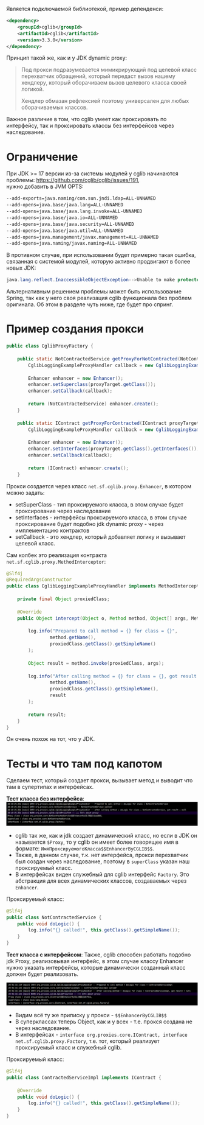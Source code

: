 Является подключаемой библиотекой, пример депенденси:
```xml
<dependency>  
    <groupId>cglib</groupId>  
    <artifactId>cglib</artifactId>  
    <version>3.3.0</version>  
</dependency>
```

Принцип такой же, как и у JDK dynamic proxy:
>Под прокси подразумевается мимикрирующий под целевой класс перехватчик обращений, который передаст вызов нашему хендлеру, который  оборачиваем вызов целевого класса своей логикой. 
>
> Хендлер обмазан рефлексией поэтому универсален для любых оборачиваемых классов.

Важное различие в том, что cglib умеет как проксировать по интерфейсу, так и проксировать классы без интерфейсов через наследование.
# Ограничение
При JDK >= 17 версии из-за системы модулей у cglib начинаются проблемы: https://github.com/cglib/cglib/issues/191,  
нужно добавить в JVM OPTS:  
```bash
--add-exports=java.naming/com.sun.jndi.ldap=ALL-UNNAMED  
--add-opens=java.base/java.lang=ALL-UNNAMED  
--add-opens=java.base/java.lang.invoke=ALL-UNNAMED  
--add-opens=java.base/java.io=ALL-UNNAMED  
--add-opens=java.base/java.security=ALL-UNNAMED  
--add-opens=java.base/java.util=ALL-UNNAMED  
--add-opens=java.management/javax.management=ALL-UNNAMED  
--add-opens=java.naming/javax.naming=ALL-UNNAMED
```

В противном случае, при использовании будет примерно такая ошибка, связанная с системой модулей, которую активно продвигают в более новых JDK:
```java
java.lang.reflect.InaccessibleObjectException-->Unable to make protected final java.lang.Class java.lang.ClassLoader.defineClass(java.lang.String,byte[],int,int,java.security.ProtectionDomain) throws java.lang.ClassFormatError accessible: module java.base does not "opens java.lang" to unnamed module @2e5c649
```

Альтернативным решением проблемы может быть использование Spring, так как у него своя реализация cglib функционала без проблем оригинала. Об этом в разделе чуть ниже, где будет про спринг.
# Пример создания прокси
```java
public class CglibProxyFactory {  
  
    public static NotContractedService getProxyForNotContracted(NotContractedService proxyTarget) {  
        CglibLoggingExampleProxyHandler callback = new CglibLoggingExampleProxyHandler(proxyTarget);  
  
        Enhancer enhancer = new Enhancer();  
        enhancer.setSuperclass(proxyTarget.getClass());  
        enhancer.setCallback(callback);  
  
        return (NotContractedService) enhancer.create();  
    }  
  
    public static IContract getProxyForContracted(IContract proxyTarget) {  
        CglibLoggingExampleProxyHandler callback = new CglibLoggingExampleProxyHandler(proxyTarget);  
  
        Enhancer enhancer = new Enhancer();  
        enhancer.setInterfaces(proxyTarget.getClass().getInterfaces());  
        enhancer.setCallback(callback);  
  
        return (IContract) enhancer.create();  
    }
```
Прокси создается через класс `net.sf.cglib.proxy.Enhancer`, в котором можно задать:
- setSuperClass - тип проксируемого класса, в этом случае будет проксирование через наследование
- setInterfaces - интерфейсы проксируемого класса, в этом случае проксирование будет подобно jdk dynamic proxy - через имплементацию контрактов
- setCallback - это хендлер, который добавляет логику и вызывает целевой класс.

Сам колбек это реализация контракта `net.sf.cglib.proxy.MethodInterceptor`:
```java
@Slf4j  
@RequiredArgsConstructor  
public class CglibLoggingExampleProxyHandler implements MethodInterceptor {  
  
    private final Object proxiedClass;  
  
    @Override  
    public Object intercept(Object o, Method method, Object[] args, MethodProxy methodProxy) throws Throwable {  
  
        log.info("Prepared to call method = {} for class = {}",  
                method.getName(),  
                proxiedClass.getClass().getSimpleName()  
        );  
  
        Object result = method.invoke(proxiedClass, args);  
  
        log.info("After calling method = {} for class = {}, got result = {}",  
                method.getName(),  
                proxiedClass.getClass().getSimpleName(),  
                result  
        );  
  
        return result;  
    }  
}
```
Он очень похож на тот, что у JDK.
# Тесты и что там под капотом
Сделаем тест, который создает прокси, вызывает метод и выводит что там в супертипах и интерфейсах.

**Тест класса без интерфейса**:
![20241123204054.png](imgs/20241123204054.png)
- cglib так же, как и jdk создает динамический класс, но если в JDK он называется `$Proxy`, то у cglib он имеет более говорящее имя в формате: `ИмяПроксируемогоКласса$$EnhancerByCGLIB$$`.
- Также, в данном случае, т.к. нет интерфейса, прокси перехватчик был создан через наследование, поэтому в `superClass` указан наш проксируемый класс.
- В интерфейсах виден служебный для cglib интерфейс `Factory`. Это абстракция для всех динамических классов, создаваемых через `Enhancer`.

Проксируемый класс: 
```java
@Slf4j  
public class NotContractedService {  
    public void doLogic() {  
        log.info("{} called!", this.getClass().getSimpleName());  
    }  
}
```

**Тест класса с интерфейсом**:
Также, cglib способен работать подобно jdk Proxy, реализовывая интерфейс, в этом случае классу Enhancer нужно указать интерфейсы, которые динамически созданный класс должен будет реализовать.

![20241123205142.png](imgs/20241123205142.png)

- Видим всё ту же приписку у прокси - `$$EnhancerByCGLIB$$`
- В суперклассах теперь Object, как и у всех - т.е. прокся создана не через наследование.
- В интерфейсах - `interface org.proxies.core.IContract, interface net.sf.cglib.proxy.Factory`, т.е. тот, который реализует проксируемый класс и служебный cglib.

Проксируемый класс:
```java
@Slf4j  
public class ContractedServiceImpl implements IContract {  
  
    @Override  
    public void doLogic() {  
        log.info("{} called!", this.getClass().getSimpleName());  
    }  
}
```

